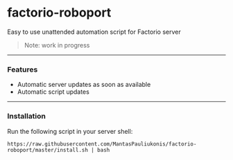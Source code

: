 # factorio-roboport
Easy to use unattended automation script for Factorio server

> Note: work in progress

___

### Features

* Automatic server updates as soon as available
* Automatic script updates

___

### Installation

Run the following script in your server shell:

```shell
https://raw.githubusercontent.com/MantasPauliukonis/factorio-roboport/master/install.sh | bash
```
